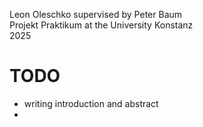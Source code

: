Leon Oleschko supervised by Peter Baum\
Projekt Praktikum at the University Konstanz \
2025

# TODO
- writing introduction and abstract
- 